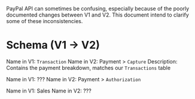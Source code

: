 PayPal API can sometimes be confusing, especially because of the poorly documented changes
between V1 and V2. This document intend to clarify some of these inconsistencies.

# Schema (V1 -> V2)

Name in V1: `Transaction`
Name in V2: Payment > `Capture`
Description: Contains the payment breakdown, matches our `Transactions` table

Name in V1: ???
Name in V2: Payment > `Authorization`

Name in V1: Sales
Name in V2: ???

